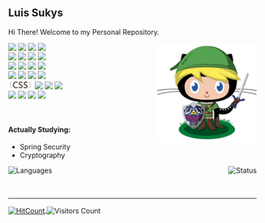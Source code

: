 ## Luis Sukys

<p>
  Hi There!
  Welcome to my Personal Repository.
</p>

<img width="40%" align="right" alt="Github" src="img/git_link.jpeg" />

<!-- Languages and tools. Check the  alignment.  Logos from: https://www.vectorlogo.zone or https://simpleicons.org/ -->
<p>
  <code><img width="10%" src="https://www.vectorlogo.zone/logos/java/java-ar21.svg"></code>
  <code><img width="10%" src="https://www.vectorlogo.zone/logos/springio/springio-ar21.svg"></code>
  <code><img width="10%" src="https://www.vectorlogo.zone/logos/hibernate/hibernate-ar21.svg"></code>
  <code><img width="10%" src="https://www.vectorlogo.zone/logos/javaee_glassfish/javaee_glassfish-ar21.svg"></code>
  <br />
  <code><img width="10%" src="https://www.vectorlogo.zone/logos/docker/docker-ar21.svg"></code>
  <code><img width="10%" src="https://www.vectorlogo.zone/logos/github/github-ar21.svg"></code>
  <code><img width="10%" src="https://www.vectorlogo.zone/logos/gitlab/gitlab-ar21.svg"></code>
  <code><img width="10%" src="https://www.vectorlogo.zone/logos/bitbucket/bitbucket-ar21.svg"></code>
  <br>
  <code><img width="10%" src="https://www.vectorlogo.zone/logos/wildfly/wildfly-ar21.svg"></code>
  <code><img width="10%" src="https://www.vectorlogo.zone/logos/mysql/mysql-ar21.svg"></code>
  <code><img width="10%" src="https://www.vectorlogo.zone/logos/postgresql/postgresql-ar21.svg"></code>
  <code><img width="10%" src="https://www.vectorlogo.zone/logos/rabbitmq/rabbitmq-ar21.svg"></code>
  <br />
  <code><img width="10%" src="http://maven.apache.org/images/maven-logo-black-on-white.png"></code>
  <code><img width="10%" src="https://www.vectorlogo.zone/logos/php/php-ar21.svg"></code>
  <code><img width="10%" src="https://www.vectorlogo.zone/logos/apache/apache-ar21.svg"></code>
  <code><img width="10%" src="https://www.vectorlogo.zone/logos/w3_html5/w3_html5-ar21.svg"></code>
  <br />
  <code><img width="10%" src="img/css.png"></code>
  <code><img width="10%" src="https://www.vectorlogo.zone/logos/javascript/javascript-ar21.svg"></code>
  <code><img width="10%" src="https://www.vectorlogo.zone/logos/getbootstrap/getbootstrap-ar21.svg"></code>
  <code><img width="10%" src="https://www.primefaces.org/wp-content/uploads/2018/05/primetek_logo.png"></code>
  <br />
  <code><img width="10%" src="https://www.vectorlogo.zone/logos/python/python-ar21.svg"></code>
  <code><img width="10%" src="https://www.vectorlogo.zone/logos/linux/linux-ar21.svg"></code>
  <code><img width="10%" src="https://www.vectorlogo.zone/logos/gnu_bash/gnu_bash-ar21.svg"></code>
  <code><img width="10%" src="https://www.vectorlogo.zone/logos/json/json-ar21.svg"></code>
  <br/>
</p>
<br />

#### Actually Studying: 
   - Spring Security
   - Cryptography

<p>
  <a href="https://github.com/sukys/github-readme-stats" target="_blank">
    <img align="left" alt="Languages" src="https://github-readme-stats.vercel.app/api/top-langs/?username=sukys&theme=tokyonight" />
  </a>
  <a href="https://github.com/sukys/github-readme-stats" target="_blank" >
    <img align="right" alt="Status" src="https://github-readme-stats.vercel.app/api?username=sukys&count_private=true&show_icons=true&theme=tokyonight" />
  </a>
  <br />
  <br />
  <br />
</p>
<hr />

<p>
  <a href="http://hits.dwyl.com/sukys/sukys" target="_blank">
    <img align="center" alt="HitCount" src="http://hits.dwyl.com/sukys/sukys.svg" />
  </a>
    <img align="center" alt="Visitors Count" src="https://visitor-badge.glitch.me/badge?page_id=sukys.sukys" />
</p>
